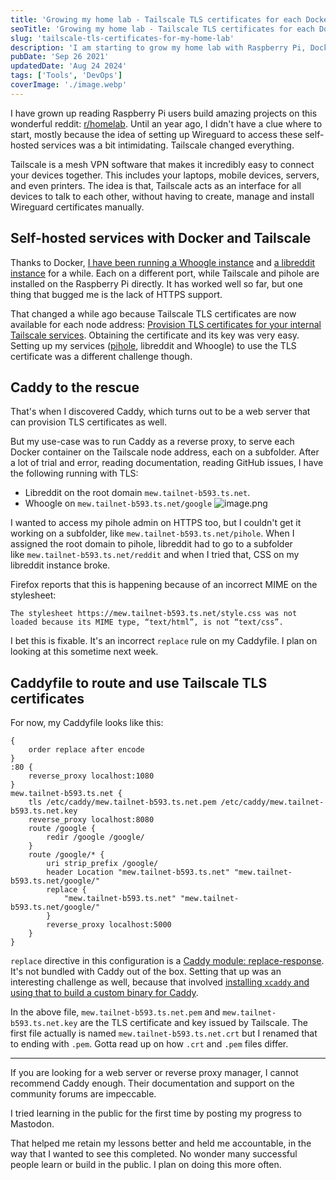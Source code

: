 ```yaml
---
title: 'Growing my home lab - Tailscale TLS certificates for each Docker with Caddy'
seoTitle: 'Growing my home lab - Tailscale TLS certificates for each Docker with Caddy'
slug: 'tailscale-tls-certificates-for-my-home-lab'
description: 'I am starting to grow my home lab with Raspberry Pi, Docker, Caddy and Tailscale. Right now, I have Whoogle, libreddit, pihole and Caddy running on my nodes.'
pubDate: 'Sep 26 2021'
updatedDate: 'Aug 24 2024'
tags: ['Tools', 'DevOps']
coverImage: './image.webp'
---
```


I have grown up reading Raspberry Pi users build amazing projects on this wonderful reddit: [r/homelab](https://old.reddit.com/r/homelab/). Until an year ago, I didn't have a clue where to start, mostly because the idea of setting up Wireguard to access these self-hosted services was a bit intimidating. Tailscale changed everything.

Tailscale is a mesh VPN software that makes it incredibly easy to connect your devices together. This includes your laptops, mobile devices, servers, and even printers. The idea is that, Tailscale acts as an interface for all devices to talk to each other, without having to create, manage and install Wireguard certificates manually.

## Self-hosted services with Docker and Tailscale

Thanks to Docker, [I have been running a Whoogle instance](https://blogarunsathiya.wordpress.com/2021/09/08/whoogle-on-the-tailscale-network/) and [a libreddit instance](https://blogarunsathiya.wordpress.com/2021/09/08/libreddit-on-tailscale/) for a while. Each on a different port, while Tailscale and pihole are installed on the Raspberry Pi directly. It has worked well so far, but one thing that bugged me is the lack of HTTPS support.

That changed a while ago because Tailscale TLS certificates are now available for each node address: [Provision TLS certificates for your internal Tailscale services](https://tailscale.com/blog/tls-certs/). Obtaining the certificate and its key was very easy. Setting up my services ([pihole](https://blogarunsathiya.wordpress.com/2021/03/30/pi-hole-on-tailscale/), libreddit and Whoogle) to use the TLS certificate was a different challenge though.

## Caddy to the rescue

That's when I discovered Caddy, which turns out to be a web server that can provision TLS certificates as well.

But my use-case was to run Caddy as a reverse proxy, to serve each Docker container on the Tailscale node address, each on a subfolder. After a lot of trial and error, reading documentation, reading GitHub issues, I have the following running with TLS:

- Libreddit on the root domain `mew.tailnet-b593.ts.net`.
- Whoogle on `mew.tailnet-b593.ts.net/google`
  ![image.png](https://prod-files-secure.s3.us-west-2.amazonaws.com/cf01b7e0-f679-450a-bd3e-1da011ac3be5/da5014df-4435-4589-be90-bb347d6ecfb1/image.png?X-Amz-Algorithm=AWS4-HMAC-SHA256&X-Amz-Content-Sha256=UNSIGNED-PAYLOAD&X-Amz-Credential=AKIAT73L2G45HZZMZUHI%2F20240825%2Fus-west-2%2Fs3%2Faws4_request&X-Amz-Date=20240825T062149Z&X-Amz-Expires=3600&X-Amz-Signature=e3bbaac4b367a59650ed3eb6773ce76fbab78105e69c9925e4b94a3cd0e446fa&X-Amz-SignedHeaders=host&x-id=GetObject)

I wanted to access my pihole admin on HTTPS too, but I couldn't get it working on a subfolder, like `mew.tailnet-b593.ts.net/pihole`. When I assigned the root domain to pihole, libreddit had to go to a subfolder like `mew.tailnet-b593.ts.net/reddit` and when I tried that, CSS on my libreddit instance broke.

Firefox reports that this is happening because of an incorrect MIME on the stylesheet:

```text
The stylesheet https://mew.tailnet-b593.ts.net/style.css was not loaded because its MIME type, “text/html”, is not “text/css”.
```

I bet this is fixable. It's an incorrect `replace` rule on my Caddyfile. I plan on looking at this sometime next week.

## Caddyfile to route and use Tailscale TLS certificates

For now, my Caddyfile looks like this:

```text
{
	order replace after encode
}
:80 {
	reverse_proxy localhost:1080
}
mew.tailnet-b593.ts.net {
	tls /etc/caddy/mew.tailnet-b593.ts.net.pem /etc/caddy/mew.tailnet-b593.ts.net.key
	reverse_proxy localhost:8080
	route /google {
		redir /google /google/
	}
	route /google/* {
		uri strip_prefix /google/
		header Location "mew.tailnet-b593.ts.net" "mew.tailnet-b593.ts.net/google/"
		replace {
			"mew.tailnet-b593.ts.net" "mew.tailnet-b593.ts.net/google/"
		}
		reverse_proxy localhost:5000
	}
}
```

`replace` directive in this configuration is a [Caddy module: replace-response](https://github.com/caddyserver/replace-response). It's not bundled with Caddy out of the box. Setting that up was an interesting challenge as well, because that involved [installing ](https://caddyserver.com/docs/build#xcaddy)[`xcaddy`](https://caddyserver.com/docs/build#xcaddy)[ and using that to build a custom binary for Caddy](https://caddyserver.com/docs/build#xcaddy).

In the above file, `mew.tailnet-b593.ts.net.pem` and `mew.tailnet-b593.ts.net.key` are the TLS certificate and key issued by Tailscale. The first file actually is named `mew.tailnet-b593.ts.net.crt` but I renamed that to ending with `.pem`. Gotta read up on how `.crt` and `.pem` files differ.

---

If you are looking for a web server or reverse proxy manager, I cannot recommend Caddy enough. Their documentation and support on the community forums are impeccable.

I tried learning in the public for the first time by posting my progress to Mastodon.

That helped me retain my lessons better and held me accountable, in the way that I wanted to see this completed. No wonder many successful people learn or build in the public. I plan on doing this more often.
